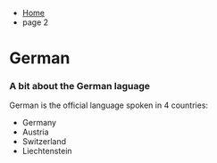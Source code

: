 <ul class="breadcrumb">
  <li><a href="index.html">Home</a></li>
  <li>page 2</li>
</ul>



<h1>German</h1>
<h3>A bit about the German laguage</h3>

<p>German is the official language spoken in 4 countries:</p>
<ul>
  <li>Germany</li>
  <li>Austria</li>
  <li>Switzerland</li>
  <li>Liechtenstein</li>
</ul>
